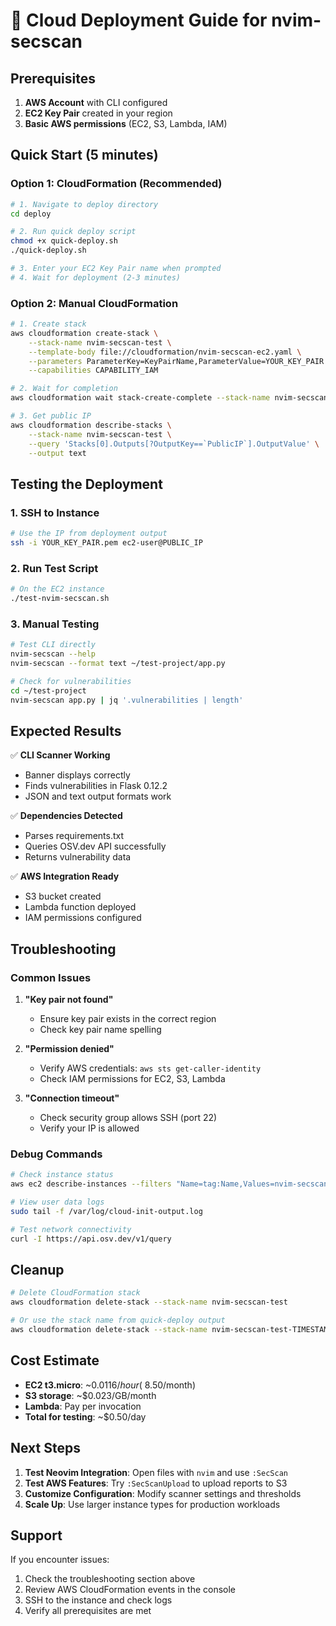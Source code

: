 # 🚀 Cloud Deployment Guide for nvim-secscan

## Prerequisites

1. **AWS Account** with CLI configured
2. **EC2 Key Pair** created in your region
3. **Basic AWS permissions** (EC2, S3, Lambda, IAM)

## Quick Start (5 minutes)

### Option 1: CloudFormation (Recommended)

```bash
# 1. Navigate to deploy directory
cd deploy

# 2. Run quick deploy script
chmod +x quick-deploy.sh
./quick-deploy.sh

# 3. Enter your EC2 Key Pair name when prompted
# 4. Wait for deployment (2-3 minutes)
```

### Option 2: Manual CloudFormation

```bash
# 1. Create stack
aws cloudformation create-stack \
    --stack-name nvim-secscan-test \
    --template-body file://cloudformation/nvim-secscan-ec2.yaml \
    --parameters ParameterKey=KeyPairName,ParameterValue=YOUR_KEY_PAIR \
    --capabilities CAPABILITY_IAM

# 2. Wait for completion
aws cloudformation wait stack-create-complete --stack-name nvim-secscan-test

# 3. Get public IP
aws cloudformation describe-stacks \
    --stack-name nvim-secscan-test \
    --query 'Stacks[0].Outputs[?OutputKey==`PublicIP`].OutputValue' \
    --output text
```

## Testing the Deployment

### 1. SSH to Instance

```bash
# Use the IP from deployment output
ssh -i YOUR_KEY_PAIR.pem ec2-user@PUBLIC_IP
```

### 2. Run Test Script

```bash
# On the EC2 instance
./test-nvim-secscan.sh
```

### 3. Manual Testing

```bash
# Test CLI directly
nvim-secscan --help
nvim-secscan --format text ~/test-project/app.py

# Check for vulnerabilities
cd ~/test-project
nvim-secscan app.py | jq '.vulnerabilities | length'
```

## Expected Results

✅ **CLI Scanner Working**
- Banner displays correctly
- Finds vulnerabilities in Flask 0.12.2
- JSON and text output formats work

✅ **Dependencies Detected**
- Parses requirements.txt
- Queries OSV.dev API successfully
- Returns vulnerability data

✅ **AWS Integration Ready**
- S3 bucket created
- Lambda function deployed
- IAM permissions configured

## Troubleshooting

### Common Issues

1. **"Key pair not found"**
   - Ensure key pair exists in the correct region
   - Check key pair name spelling

2. **"Permission denied"**
   - Verify AWS credentials: `aws sts get-caller-identity`
   - Check IAM permissions for EC2, S3, Lambda

3. **"Connection timeout"**
   - Check security group allows SSH (port 22)
   - Verify your IP is allowed

### Debug Commands

```bash
# Check instance status
aws ec2 describe-instances --filters "Name=tag:Name,Values=nvim-secscan-instance"

# View user data logs
sudo tail -f /var/log/cloud-init-output.log

# Test network connectivity
curl -I https://api.osv.dev/v1/query
```

## Cleanup

```bash
# Delete CloudFormation stack
aws cloudformation delete-stack --stack-name nvim-secscan-test

# Or use the stack name from quick-deploy output
aws cloudformation delete-stack --stack-name nvim-secscan-test-TIMESTAMP
```

## Cost Estimate

- **EC2 t3.micro**: ~$0.0116/hour (~$8.50/month)
- **S3 storage**: ~$0.023/GB/month
- **Lambda**: Pay per invocation
- **Total for testing**: ~$0.50/day

## Next Steps

1. **Test Neovim Integration**: Open files with `nvim` and use `:SecScan`
2. **Test AWS Features**: Try `:SecScanUpload` to upload reports to S3
3. **Customize Configuration**: Modify scanner settings and thresholds
4. **Scale Up**: Use larger instance types for production workloads

## Support

If you encounter issues:
1. Check the troubleshooting section above
2. Review AWS CloudFormation events in the console
3. SSH to the instance and check logs
4. Verify all prerequisites are met